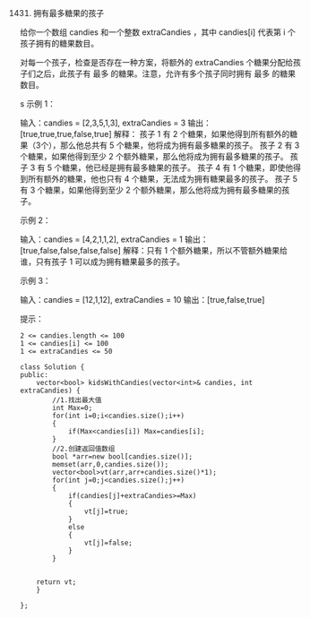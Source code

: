 1431. 拥有最多糖果的孩子

给你一个数组 candies 和一个整数 extraCandies ，其中 candies[i] 代表第 i 个孩子拥有的糖果数目。

对每一个孩子，检查是否存在一种方案，将额外的 extraCandies 个糖果分配给孩子们之后，此孩子有 最多 的糖果。注意，允许有多个孩子同时拥有 最多 的糖果数目。


s
示例 1：

输入：candies = [2,3,5,1,3], extraCandies = 3
输出：[true,true,true,false,true] 
解释：
孩子 1 有 2 个糖果，如果他得到所有额外的糖果（3个），那么他总共有 5 个糖果，他将成为拥有最多糖果的孩子。
孩子 2 有 3 个糖果，如果他得到至少 2 个额外糖果，那么他将成为拥有最多糖果的孩子。
孩子 3 有 5 个糖果，他已经是拥有最多糖果的孩子。
孩子 4 有 1 个糖果，即使他得到所有额外的糖果，他也只有 4 个糖果，无法成为拥有糖果最多的孩子。
孩子 5 有 3 个糖果，如果他得到至少 2 个额外糖果，那么他将成为拥有最多糖果的孩子。

示例 2：

输入：candies = [4,2,1,1,2], extraCandies = 1
输出：[true,false,false,false,false] 
解释：只有 1 个额外糖果，所以不管额外糖果给谁，只有孩子 1 可以成为拥有糖果最多的孩子。

示例 3：

输入：candies = [12,1,12], extraCandies = 10
输出：[true,false,true]

 

提示：

    2 <= candies.length <= 100
    1 <= candies[i] <= 100
    1 <= extraCandies <= 50



```
class Solution {
public:
    vector<bool> kidsWithCandies(vector<int>& candies, int extraCandies) {
        //1.找出最大值
        int Max=0;
        for(int i=0;i<candies.size();i++)
        {
            if(Max<candies[i]) Max=candies[i];
        }
        //2.创建返回值数组
        bool *arr=new bool[candies.size()];
        memset(arr,0,candies.size());
        vector<bool>vt(arr,arr+candies.size()*1);
        for(int j=0;j<candies.size();j++)
        {
            if(candies[j]+extraCandies>=Max)
            {
                vt[j]=true;
            }
            else
            {
                vt[j]=false;
            }
        }


    return vt;
    }

};


```

